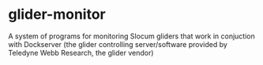 glider-monitor
==============

A system of programs for monitoring Slocum gliders that work in conjuction with Dockserver (the glider controlling server/software provided by Teledyne Webb Research, the glider vendor)
